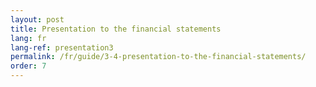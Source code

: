 ```yaml
---
layout: post
title: Presentation to the financial statements
lang: fr
lang-ref: presentation3
permalink: /fr/guide/3-4-presentation-to-the-financial-statements/
order: 7
---
```

